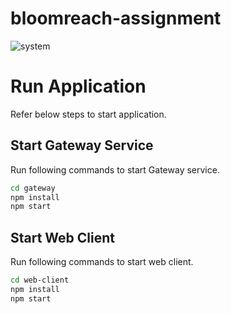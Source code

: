 # bloomreach-assignment
![system](https://user-images.githubusercontent.com/30603256/185961578-0655c86e-7275-45e3-9a3a-6013e9504506.png)
# Run Application

Refer below steps to start application.

## Start Gateway Service

Run following commands to start Gateway service.

```bash
cd gateway
npm install
npm start
```

## Start Web Client

Run following commands to start web client.

```bash
cd web-client
npm install
npm start
```
